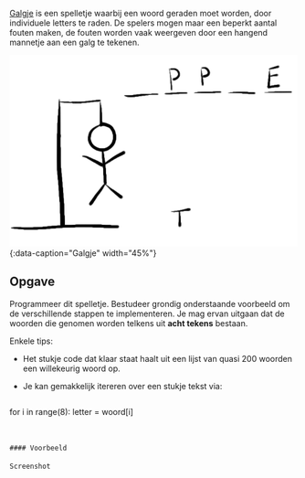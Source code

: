 <a href="https://nl.wikipedia.org/wiki/Galgje" target="_blank">Galgje</a> is een spelletje waarbij een woord geraden moet worden, door individuele letters te raden. De spelers mogen maar een beperkt aantal fouten maken, de fouten worden vaak weergeven door een hangend mannetje aan een galg te tekenen.

![Galgje](media/hangman.png "Galgje"){:data-caption="Galgje" width="45%"}

## Opgave

Programmeer dit spelletje. Bestudeer grondig onderstaande voorbeeld om de verschillende stappen te implementeren. Je mag ervan uitgaan dat de woorden die genomen worden telkens uit **acht tekens** bestaan.

Enkele tips:

- Het stukje code dat klaar staat haalt uit een lijst van quasi 200 woorden een willekeurig woord op.
- Je kan gemakkelijk itereren over een stukje tekst via:

  ```python
for i in range(8):
    letter = woord[i]
  ```


#### Voorbeeld

Screenshot